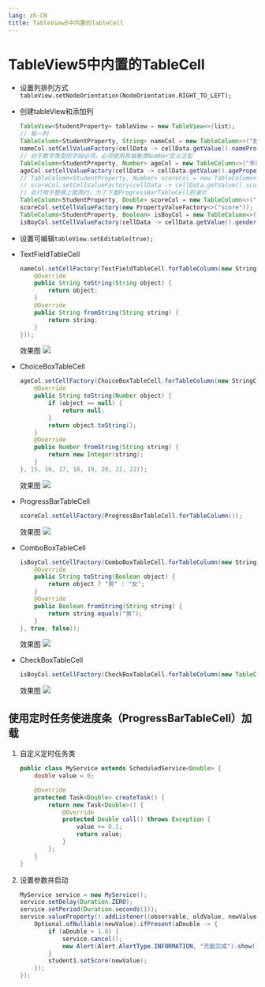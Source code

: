 ```yaml
---
lang: zh-CN
title: TableView5中内置的TableCell
---
```


# TableView5中内置的TableCell

* 设置列排列方式`tableView.setNodeOrientation(NodeOrientation.RIGHT_TO_LEFT);`

* 创建tableView和添加列
  
  ```java
  TableView<StudentProperty> tableView = new TableView<>(list);
  // 每一列  
  TableColumn<StudentProperty, String> nameCol = new TableColumn<>("姓名");  
  nameCol.setCellValueFactory(cellData -> cellData.getValue().nameProperty());  
  // 对于数字类型的字段必须，必须使用其抽象类Number定义泛型  
  TableColumn<StudentProperty, Number> ageCol = new TableColumn<>("年龄");  
  ageCol.setCellValueFactory(cellData -> cellData.getValue().ageProperty());  
  // TableColumn<StudentProperty, Number> scoreCol = new TableColumn<>("成绩");  
  // scoreCol.setCellValueFactory(cellData -> cellData.getValue().scoreProperty());  
  // 此行用于替换上面两行，为了下面ProgressBarTableCell的演示  
  TableColumn<StudentProperty, Double> scoreCol = new TableColumn<>("充能");  
  scoreCol.setCellValueFactory(new PropertyValueFactory<>("score"));  
  TableColumn<StudentProperty, Boolean> isBoyCol = new TableColumn<>("性别");  
  isBoyCol.setCellValueFactory(cellData -> cellData.getValue().genderProperty());
  ```

* 设置可编辑`tableView.setEditable(true);`

* TextFieldTableCell
  
  ```java
  nameCol.setCellFactory(TextFieldTableCell.forTableColumn(new StringConverter<String>() {  
      @Override  
      public String toString(String object) {  
          return object;  
      }  
      @Override  
      public String fromString(String string) {  
          return string;  
      }  
  }));
  ```
  
  效果图
  ![](../assets/Pasted%20image%2020220606152405.png)

* ChoiceBoxTableCell
  
  ```java
  ageCol.setCellFactory(ChoiceBoxTableCell.forTableColumn(new StringConverter<Number>() {  
      @Override  
      public String toString(Number object) {  
          if (object == null) {  
              return null;  
          }  
          return object.toString();  
      }  
      @Override  
      public Number fromString(String string) {  
          return new Integer(string);  
      }  
  }, 15, 16, 17, 18, 19, 20, 21, 22));
  ```
  
  效果图
  ![](../assets/Pasted%20image%2020220606152503.png)

* ProgressBarTableCell
  
  ```java
  scoreCol.setCellFactory(ProgressBarTableCell.forTableColumn());
  ```
  
  效果图
  ![](../assets/Pasted%20image%2020220606162535.png)

* ComboBoxTableCell
  
  ```java
  isBoyCol.setCellFactory(ComboBoxTableCell.forTableColumn(new StringConverter<Boolean>() {  
      @Override  
      public String toString(Boolean object) {  
          return object ? "男" : "女";  
      }  
      @Override  
      public Boolean fromString(String string) {  
          return string.equals("男");  
      }  
  }, true, false));
  ```
  
  效果图
  ![](../assets/Pasted%20image%2020220606162636.png)

* CheckBoxTableCell
  
  ```java
  isBoyCol.setCellFactory(CheckBoxTableCell.forTableColumn(new TableColumn<>()));
  ```
  
  效果图
  ![](../assets/Pasted%20image%2020220606162749.png)
  
## 使用定时任务使进度条（ProgressBarTableCell）加载

1. 自定义定时任务类
  
   ```java
   public class MyService extends ScheduledService<Double> {  
       double value = 0;  
   
       @Override  
       protected Task<Double> createTask() {  
           return new Task<Double>() {  
               @Override  
               protected Double call() throws Exception {  
                   value += 0.1;  
                   return value;  
               }  
           };  
       }  
   }
   ```

2. 设置参数并启动
  
   ```java
   MyService service = new MyService();  
   service.setDelay(Duration.ZERO);  
   service.setPeriod(Duration.seconds(1));  
   service.valueProperty().addListener((observable, oldValue, newValue) -> {  
       Optional.ofNullable(newValue).ifPresent(aDouble -> {  
           if (aDouble > 1.0) {  
               service.cancel();  
               new Alert(Alert.AlertType.INFORMATION, "充能完成").show();  
           }  
           student1.setScore(newValue);  
       });  
   });
   ```
